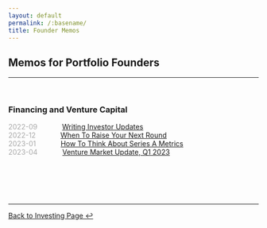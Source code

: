 ```yaml
---
layout: default
permalink: /:basename/
title: Founder Memos
---
```


## Memos for Portfolio Founders

----

<br/>

### Financing and Venture Capital

<!--
<span style="color:#A9A9A9;">2022-11</span> &emsp;&emsp;&emsp; [Macro Landscape, Q4 2022](/2022-11-macro-landscape)  
-->

<span style="color:#A9A9A9;">2022-09</span> &emsp;&emsp;&emsp; [Writing Investor Updates](/writing-investor-updates)  
<span style="color:#A9A9A9;">2022-12</span> &emsp;&emsp;&emsp; [When To Raise Your Next Round](/when-to-raise-your-next-round)  
<span style="color:#A9A9A9;">2023-01</span> &emsp;&emsp;&emsp; [How To Think About Series A Metrics](/how-to-think-about-series-a-metrics)  
<span style="color:#A9A9A9;">2023-04</span> &emsp;&emsp;&emsp; [Venture Market Update, Q1 2023](/venture-market-update-q1-2023)  


<!--
Investor updates

Finding the right investor
Should you raise venture capital?
Headcount is a vanity metric
The iron law of pricing
Sales comp model
Cash and runway model
Levelling up as a founder
-->


<br/>
<br/>
<br/>
<br/>

----

[Back to Investing Page ↩](/investing)

<br/>
<br/>
<br/>
